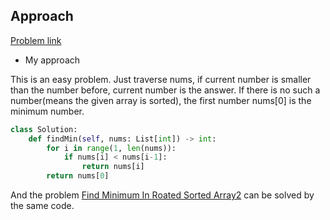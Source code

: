## Approach

[Problem link](https://leetcode.com/problems/find-minimum-in-rotated-sorted-array/)

- My approach

This is an easy problem. Just traverse nums, if current number is smaller than the number before, current number is the answer. 
If there is no such a number(means the given array is sorted), the first number nums[0] is the minimum number.

```python
class Solution:
    def findMin(self, nums: List[int]) -> int:
        for i in range(1, len(nums)):
            if nums[i] < nums[i-1]:
                return nums[i]
        return nums[0]
```

And the problem [Find Minimum In Roated Sorted Array2](https://github.com/Chunar5354/some_notes/blob/master/leetcode/problems/FindMininumInRoatedSortedArray2.md) can be solved by the same code.
